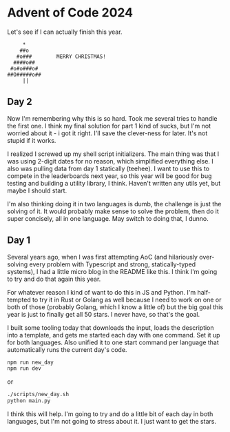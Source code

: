 # Advent of Code 2024

Let's see if I can actually finish this year.

```
     *
    ##o
   #o###        MERRY CHRISTMAS!
  ####o##
 #o#o###o#
##O#####o##
     ||
```
## Day 2
Now I'm remembering why this is so hard. Took me several tries to handle the first one. I think my final solution for part 1 kind of sucks, but I'm not worried about it - i got it right. I'll save the clever-ness for later. It's not stupid if it works.

I realized I screwed up my shell script initializers. The main thing was that I was using 2-digit dates for no reason, which simplified everything else. I also was pulling data from day 1 statically (teehee). I want to use this to compete in the leaderboards next year, so this year will be good for bug testing and building a utility library, I think. Haven't written any utils yet, but maybe I should start.

I'm also thinking doing it in two languages is dumb, the challenge is just the solving of it. It would probably make sense to solve the problem, then do it super concisely, all in one language. May switch to doing that, I dunno.

## Day 1
Several years ago, when I was first attempting AoC (and hilariously over-solving every problem with Typescript and strong, statically-typed systems), I had a little micro blog in the README like this. I think I'm going to try and do that again this year.

For whatever reason I kind of want to do this in JS and Python. I'm half-tempted to try it in Rust or Golang as well because I need to work on one or both of those (probably Golang, which I know a little of) but the big goal this year is just to finally get all 50 stars. I never have, so that's the goal.

I built some tooling today that downloads the input, loads the description into a template, and gets me started each day with one command. Set it up for both languages. Also unified it to one start command per language that automatically runs the current day's code.

```bash
npm run new_day
npm run dev
```

or

```bash
./scripts/new_day.sh
python main.py
```

I think this will help. I'm going to try and do a little bit of each day in both languages, but I'm not going to stress about it. I just want to get the stars.